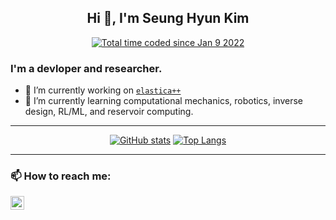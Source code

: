 <div align="center">
 <h2> Hi 👋, I'm Seung Hyun Kim </h2>

<!--
Wakatime: Supported styles are default, plastic, flat, flat-square, for-the-badge, and social.
-->

<p><a href="https://wakatime.com/@7510e6c6-66ea-48a3-961b-e56cf50d5871"><img src="https://wakatime.com/badge/user/7510e6c6-66ea-48a3-961b-e56cf50d5871.svg" alt="Total time coded since Jan 9 2022" /></a></p>

</div>
 
### I'm a devloper and researcher.
- 🔭 I’m currently working on [`elastica++`](https://www.cosseratrods.org/)
- 🌱 I’m currently learning computational mechanics, robotics, inverse design, RL/ML, and reservoir computing.

---

<div align="center">
 
[![GitHub stats](https://github-readme-stats.vercel.app/api?username=skim0119&count_private=true&show_icons=true&theme=dark)](https://github.com/anuraghazra/github-readme-stats)
[![Top Langs](https://github-readme-stats.vercel.app/api/top-langs/?username=skim0119&count_private=true&theme=dark&layout=compact)](https://github.com/anuraghazra/github-readme-stats)
 
<!-- [![Wakatime stats](https://github-readme-stats.vercel.app/api/wakatime?username=skim0119)](https://github.com/anuraghazra/github-readme-stats) -->

</div>

---

### 📫 How to reach me: 

[<img align="left" alt="skim0119 | LinkedIn" width="22px" src="https://cdn.jsdelivr.net/npm/simple-icons@v3/icons/linkedin.svg" />][linkedin]
 

[linkedin]: https://www.linkedin.com/in/seung-hyun-kim-6118a3157

<!--
**skim0119/skim0119** is a ✨ _special_ ✨ repository because its `README.md` (this file) appears on your GitHub profile.

- 👯 I’m looking to collaborate on ...
- 🤔 I’m looking for help with ...
- 💬 Ask me about ...
- 😄 Pronouns: ...
- ⚡ Fun fact: ...
-->
